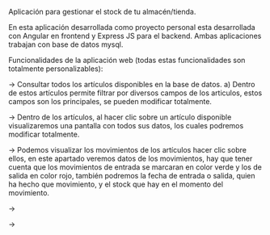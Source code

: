 Aplicación para gestionar el stock de tu almacén/tienda.

En esta aplicación desarrollada como proyecto personal esta desarrollada con Angular en frontend y Express JS para el backend.
Ambas aplicaciones trabajan con base de datos mysql.

Funcionalidades de la aplicación web (todas estas funcionalidades son totalmente personalizables):

-> Consultar todos los artículos disponibles en la base de datos.
    a) Dentro de estos artículos permite filtrar por diversos campos de los articulos, estos campos son los principales, se pueden modificar totalmente.
  
-> Dentro de los artículos, al hacer clic sobre un artículo disponible visualizaremos una pantalla con todos sus datos, los cuales podremos modificar totalmente.

-> Podemos visualizar los movimientos de los artículos hacer clic sobre ellos, en este apartado veremos datos de los movimientos, hay que tener cuenta que los movimientos de entrada se marcaran en color verde y los de salida en color rojo, 
   también podremos la fecha de entrada o salida, quien ha hecho que movimiento, y el stock que hay en el momento del movimiento.

-> 

-> 


